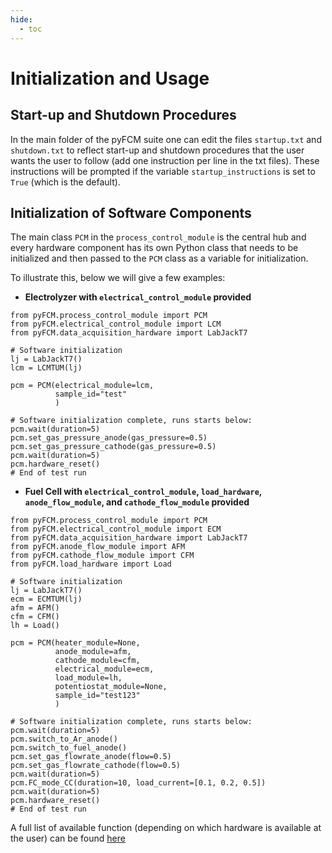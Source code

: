 ```yaml
---
hide:
  - toc
---
```


# Initialization and Usage

## Start-up and Shutdown Procedures

In the main folder of the pyFCM suite one can edit the files `startup.txt` and `shutdown.txt` to reflect start-up and 
shutdown procedures that the user wants the user to follow (add one instruction per line in the txt files). 
These instructions will be prompted if the variable `startup_instructions` is set to `True` (which is the default).

## Initialization of Software Components

The main class `PCM` in the `process_control_module` is the central hub and every hardware component 
has its own Python class that needs to be initialized and then passed to the `PCM` class as a variable for initialization.

To illustrate this, below we will give a few examples:

- **Electrolyzer with `electrical_control_module` provided**
```Python3
from pyFCM.process_control_module import PCM
from pyFCM.electrical_control_module import LCM
from pyFCM.data_acquisition_hardware import LabJackT7

# Software initialization
lj = LabJackT7()
lcm = LCMTUM(lj)

pcm = PCM(electrical_module=lcm,
          sample_id="test"
          )

# Software initialization complete, runs starts below:
pcm.wait(duration=5)
pcm.set_gas_pressure_anode(gas_pressure=0.5)
pcm.set_gas_pressure_cathode(gas_pressure=0.5)
pcm.wait(duration=5)
pcm.hardware_reset()
# End of test run
```

-  **Fuel Cell with `electrical_control_module`, `load_hardware`, `anode_flow_module`, and `cathode_flow_module` provided**
```Python3
from pyFCM.process_control_module import PCM
from pyFCM.electrical_control_module import ECM
from pyFCM.data_acquisition_hardware import LabJackT7
from pyFCM.anode_flow_module import AFM
from pyFCM.cathode_flow_module import CFM
from pyFCM.load_hardware import Load

# Software initialization
lj = LabJackT7()
ecm = ECMTUM(lj)
afm = AFM()
cfm = CFM()
lh = Load()

pcm = PCM(heater_module=None,
          anode_module=afm,
          cathode_module=cfm,
          electrical_module=ecm,
          load_module=lh,
          potentiostat_module=None,
          sample_id="test123"
          )

# Software initialization complete, runs starts below:
pcm.wait(duration=5)
pcm.switch_to_Ar_anode()
pcm.switch_to_fuel_anode()
pcm.set_gas_flowrate_anode(flow=0.5)
pcm.set_gas_flowrate_cathode(flow=0.5)
pcm.wait(duration=5)
pcm.FC_mode_CC(duration=10, load_current=[0.1, 0.2, 0.5])
pcm.wait(duration=5)
pcm.hardware_reset()
# End of test run
```

A full list of available function (depending on which hardware is available at the user) can be found [here](functions.md)